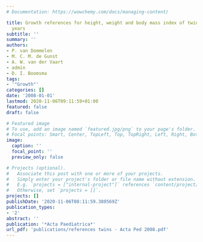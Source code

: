 ```yaml
---
# Documentation: https://wowchemy.com/docs/managing-content/

title: Growth references for height, weight and body mass index of twins aged 0-2.5
  years
subtitle: ''
summary: ''
authors:
- P. van Dommelen
- M. C. M. de Gunst
- A. W. van der Vaart
- admin
- D. I. Boomsma
tags:
- '"Growth"'
categories: []
date: '2008-01-01'
lastmod: 2020-11-06T09:11:59+01:00
featured: false
draft: false

# Featured image
# To use, add an image named `featured.jpg/png` to your page's folder.
# Focal points: Smart, Center, TopLeft, Top, TopRight, Left, Right, BottomLeft, Bottom, BottomRight.
image:
  caption: ''
  focal_point: ''
  preview_only: false

# Projects (optional).
#   Associate this post with one or more of your projects.
#   Simply enter your project's folder or file name without extension.
#   E.g. `projects = ["internal-project"]` references `content/project/deep-learning/index.md`.
#   Otherwise, set `projects = []`.
projects: []
publishDate: '2020-11-06T08:11:59.380569Z'
publication_types:
- '2'
abstract: ''
publication: '*Acta Paediatrica*'
url_pdf: 'publications/references twins - Acta Ped 2008.pdf'
---
```

